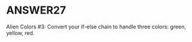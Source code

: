 # ANSWER27
 Alien Colors #3: Convert your if-else chain to handle three colors: green, yellow, red.
